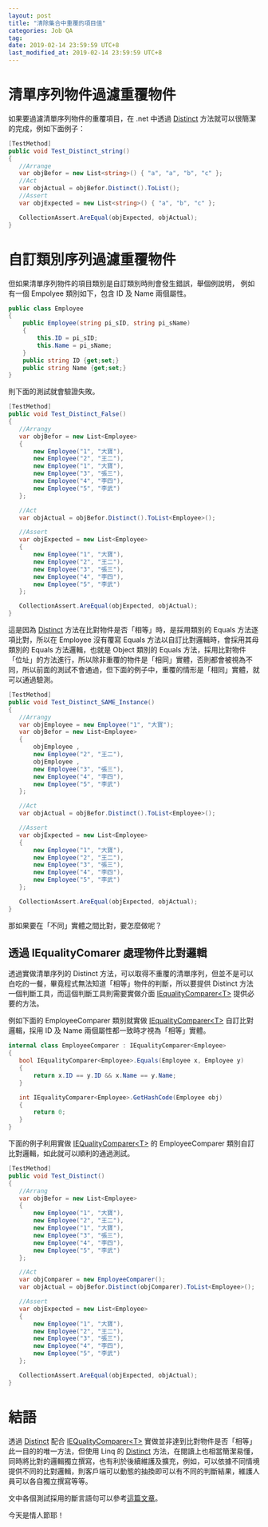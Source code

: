 ```yaml
---
layout: post
title: "清除集合中重覆的項目值"
categories: Job QA
tag: 
date: 2019-02-14 23:59:59 UTC+8 
last_modified_at: 2019-02-14 23:59:59 UTC+8 
---
```


# 清單序列物件過濾重覆物件
 如果要過濾清單序列物件的重覆項目，在 .net 中透過 [Distinct][distinct] 方法就可以很簡潔的完成，例如下面例子：
 ```csharp
[TestMethod]
public void Test_Distinct_string()
{
    //Arrange
    var objBefor = new List<string>() { "a", "a", "b", "c" };
    //Act
    var objActual = objBefor.Distinct().ToList();
    //Assert
    var objExpected = new List<string>() { "a", "b", "c" };

    CollectionAssert.AreEqual(objExpected, objActual);
}
```

# 自訂類別序列過濾重覆物件

 但如果清單序列物件的項目類別是自訂類別時則會發生錯誤，舉個例說明， 例如有一個 Empolyee 類別如下，包含 ID 及 Name 兩個屬性。

 ```csharp
 public class Employee
 {
     public Employee(string pi_sID, string pi_sName)
     {
         this.ID = pi_sID;
         this.Name = pi_sName;
     }
     public string ID {get;set;}
     public string Name {get;set;}     
 }
 ```
 
 則下面的測試就會驗證失敗。

 ``` csharp
 [TestMethod]
 public void Test_Distinct_False()
 {
    //Arrangy
    var objBefor = new List<Employee>
    {
        new Employee("1", "大寶"),
        new Employee("2", "王二"),
        new Employee("1", "大寶"),
        new Employee("3", "張三"),
        new Employee("4", "李四"),
        new Employee("5", "李武")
    };

    //Act
    var objActual = objBefor.Distinct().ToList<Employee>();

    //Assert
    var objExpected = new List<Employee>
    {
        new Employee("1", "大寶"),
        new Employee("2", "王二"),
        new Employee("3", "張三"),
        new Employee("4", "李四"),
        new Employee("5", "李武")
    };

    CollectionAssert.AreEqual(objExpected, objActual);
 }
 ```
 這是因為 [Distinct][distinct] 方法在比對物件是否「相等」時，是採用類別的 Equals 方法逐項比對，所以在 Employee 沒有覆寫 Equals 方法以自訂比對邏輯時，會採用其母類別的 Equals 方法邏輯，也就是 Object 類別的 Equals 方法，採用比對物件「位址」的方法進行，所以除非重覆的物件是「相同」實體，否則都會被視為不同，所以前面的測試不會通過，但下面的例子中，重覆的情形是「相同」實體，就可以通過驗測。

 ```csharp
 [TestMethod]
 public void Test_Distinct_SAME_Instance()
 {
    //Arrangy
    var objEmployee = new Employee("1", "大寶");
    var objBefor = new List<Employee>
    {
        objEmployee ,
        new Employee("2", "王二"),
        objEmployee ,
        new Employee("3", "張三"),
        new Employee("4", "李四"),
        new Employee("5", "李武")
    };

    //Act
    var objActual = objBefor.Distinct().ToList<Employee>();

    //Assert
    var objExpected = new List<Employee>
    {
        new Employee("1", "大寶"),
        new Employee("2", "王二"),
        new Employee("3", "張三"),
        new Employee("4", "李四"),
        new Employee("5", "李武")
    };

    CollectionAssert.AreEqual(objExpected, objActual);
 }
 ```

那如果要在「不同」實體之間比對，要怎麼做呢？

## 透過 IEqualityComarer<T> 處理物件比對邏輯

 透過實做清單序列的 Distinct 方法，可以取得不重覆的清單序列，但並不是可以白吃的一餐，畢竟程式無法知道「相等」物件的判斷，所以要提供 Distinct 方法一個判斷工具，而這個判斷工具則需要實做介面 [IEqualityComparer\<T>][IEQualityComparer] 提供必要的方法。

 例如下面的 EmployeeComparer 類別就實做 [IEqualityComparer\<T>][IEQualityComparer] 自訂比對邏輯，採用 ID 及 Name 兩個屬性都一致時才視為「相等」實體。

 ```csharp
 internal class EmployeeComparer : IEqualityComparer<Employee>
 {
    bool IEqualityComparer<Employee>.Equals(Employee x, Employee y)
    {
        return x.ID == y.ID && x.Name == y.Name;
    }

    int IEqualityComparer<Employee>.GetHashCode(Employee obj)
    {
        return 0;
    }
 }
 ```

 下面的例子利用實做 [IEQualityComparer\<T>][IEQualityComparer] 的 EmployeeComparer 類別自訂比對邏輯，如此就可以順利的通過測試。

 ```csharp
 [TestMethod]
 public void Test_Distinct()
 {
    //Arrang
    var objBefor = new List<Employee>
    {
        new Employee("1", "大寶"),
        new Employee("2", "王二"),
        new Employee("1", "大寶"),
        new Employee("3", "張三"),
        new Employee("4", "李四"),
        new Employee("5", "李武")
    };

    //Act
    var objComparer = new EmployeeComparer();
    var objActual = objBefor.Distinct(objComparer).ToList<Employee>();

    //Assert
    var objExpected = new List<Employee>
    {
        new Employee("1", "大寶"),
        new Employee("2", "王二"),
        new Employee("3", "張三"),
        new Employee("4", "李四"),
        new Employee("5", "李武")
    };

    CollectionAssert.AreEqual(objExpected, objActual);
}
```

# 結語

 透過 [Distinct][distinct] 配合 [IEQualityComparer\<T>][IEQualityComparer] 實做並非達到比對物件是否「相等」此一目的的唯一方法，但使用 Linq 的 [Distinct][distinct] 方法，在閱讀上也相當簡潔易懂，同時將比對的邏輯獨立撰寫，也有利於後續維護及擴充，例如，可以依據不同情境提供不同的比對邏輯，則客戶端可以動態的抽換即可以有不同的判斷結果，維護人員可以各自獨立撰寫等等。

 文中各個測試採用的斷言語句可以參考[這篇文章][link]。

 今天是情人節耶！


[link]:https://no129.github.io/techweekly/qa-skill/2019/02/13/Weekly-05-2019.html "測試程式的斷言語句"
[distinct]:https://docs.microsoft.com/zh-tw/dotnet/api/system.linq.enumerable.distinct?view=netframework-4.7.2 "過濾序列的重覆項目"
[string]:https://docs.microsoft.com/zh-tw/dotnet/api/system.string?view=netframework-4.7.2 "字串"
[IEQualityComparer]:https://docs.microsoft.com/zh-tw/dotnet/api/system.collections.generic.iequalitycomparer-1?view=netframework-4.7.2 "定義物件相等比較操作"
